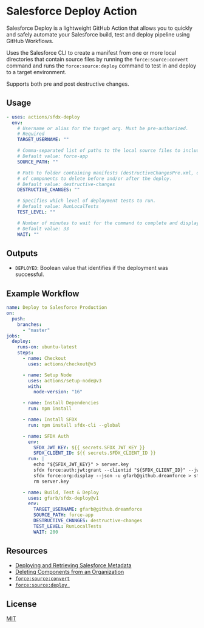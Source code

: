# Salesforce Deploy Action

Salesforce Deploy is a lightweight GitHub Action that allows you to quickly and safely automate your Salesforce build, test and deploy pipeline using GitHub Workflows.

Uses the Salesforce CLI to create a manifest from one or more local directories that contain source files by running the `force:source:convert` command and runs the `force:source:deploy` command to test in and deploy to a target environment.

Supports both pre and post destructive changes.

## Usage

```yml
- uses: actions/sfdx-deploy
  env:
    # Username or alias for the target org. Must be pre-authorized.
    # Required
    TARGET_USERNAME: ""

    # Comma-separated list of paths to the local source files to include in the manifest.
    # Default value: force-app
    SOURCE_PATH: ""

    # Path to folder containing manifests (destructiveChangesPre.xml, destructiveChangesPost.xml)
    # of components to delete before and/or after the deploy.
    # Default value: destructive-changes
    DESTRUCTIVE_CHANGES: ""

    # Specifies which level of deployment tests to run.
    # Default value: RunLocalTests
    TEST_LEVEL: ""

    # Number of minutes to wait for the command to complete and display results to the terminal window.
    # Default value: 33
    WAIT: ""
```

## Outputs

- `DEPLOYED`: Boolean value that identifies if the deployment was successful.

## Example Workflow

```yml
name: Deploy to Salesforce Production
on:
  push:
    branches:
      - "master"
jobs:
  deploy:
    runs-on: ubuntu-latest
    steps:
      - name: Checkout
        uses: actions/checkout@v3

      - name: Setup Node
        uses: actions/setup-node@v3
        with:
          node-version: "16"

      - name: Install Dependencies
        run: npm install

      - name: Install SFDX
        run: npm install sfdx-cli --global

      - name: SFDX Auth
        env:
          SFDX_JWT_KEY: ${{ secrets.SFDX_JWT_KEY }}
          SFDX_CLIENT_ID: ${{ secrets.SFDX_CLIENT_ID }}
        run: |
          echo "${SFDX_JWT_KEY}" > server.key
          sfdx force:auth:jwt:grant --clientid "${SFDX_CLIENT_ID}" --jwtkeyfile server.key --username gfarb@github.dreamforce --setdefaultdevhubusername
          sfdx force:org:display --json -u gfarb@github.dreamforce > sfdx-auth.json
          rm server.key

      - name: Build, Test & Deploy
        uses: gfarb/sfdx-deploy@v1
        env:
          TARGET_USERNAME: gfarb@github.dreamforce
          SOURCE_PATH: force-app
          DESTRUCTIVE_CHANGES: destructive-changes
          TEST_LEVEL: RunLocalTests
          WAIT: 200
```

## Resources

- [Deploying and Retrieving Salesforce Metadata](https://developer.salesforce.com/docs/atlas.en-us.api_meta.meta/api_meta/file_based.htm)
- [Deleting Components from an Organization](https://developer.salesforce.com/docs/atlas.en-us.api_meta.meta/api_meta/meta_deploy_deleting_files.htm)
- [`force:source:convert`](https://developer.salesforce.com/docs/atlas.en-us.sfdx_cli_reference.meta/sfdx_cli_reference/cli_reference_force_source.htm#cli_reference_force_source_convert)
- [`force:source:deploy `](https://developer.salesforce.com/docs/atlas.en-us.sfdx_cli_reference.meta/sfdx_cli_reference/cli_reference_force_source.htm#cli_reference_force_source_deploy)

## License

[MIT](LICENSE)
